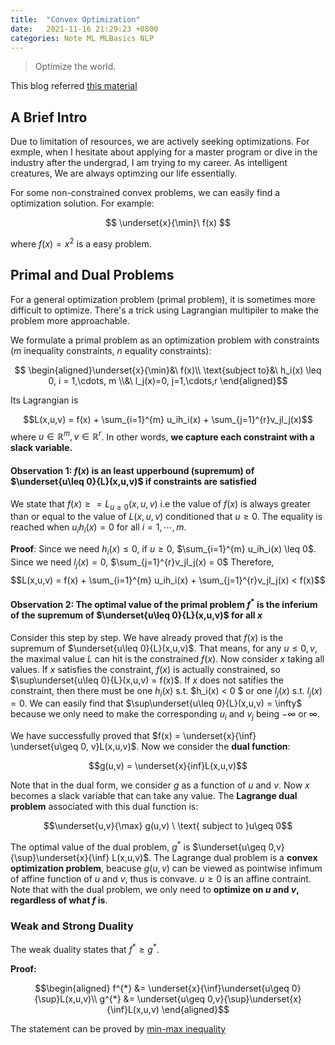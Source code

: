 ```yaml
---
title:  "Convex Optimization"
date:   2021-11-16 21:29:23 +0800
categories: Note ML MLBasics NLP
---
```


> Optimize the world.

This blog referred [this material](https://www.stat.cmu.edu/~ryantibs/convexopt-F15/scribes/11-dual-gen-scribed.pdf)


## A Brief Intro

Due to limitation of resources, we are actively seeking optimizations. For exmple, when I hesitate about applying for a master program or dive in the industry after the undergrad, I am trying to my career. As intelligent creatures, We are always optimzing our life essentially.

For some non-constrained convex problems, we can easily find a optimization solution. For example:

$$ \underset{x}{\min}\ f(x) $$

where $f(x) = x^2$ is a easy problem.


## Primal and Dual Problems

For a general optimization problem (primal problem), it is sometimes more difficult to optimize. There's a trick using Lagrangian multipiler to make the problem more approachable.

We formulate a primal problem as an optimization problem with constraints ($m$ inequality constraints, $n$ equality constraints):
 
$$ \begin{aligned}\underset{x}{\min}&\ f(x)\\ \text{subject to}&\ h_i(x) \leq 0, i = 1,\cdots, m \\&\  l_j(x)=0, j=1,\cdots,r \end{aligned}$$

Its Lagrangian is

$$L(x,u,v) = f(x) + \sum_{i=1}^{m} u_ih_i(x) + \sum_{j=1}^{r}v_jl_j(x)$$
where $u\in \mathbb{R}^m, v\in \mathbb{R}^r$. In other words, **we capture each constraint with a slack variable.**

#### Observation 1: $f(x)$ is an least upperbound (supremum) of $\underset{u\leq 0}{L}(x,u,v)$ if constraints are satisfied
We state that $f(x) \geq = L_{u\geq 0}(x,u,v)$ i.e the value of $f(x)$ is always greater than or equal to the value of $L(x,u,v)$ conditioned that $u\geq 0$. The equality is reached when $u_i h_i(x) = 0$ for all $i = 1,\cdots,m$.

**Proof**: 
Since we need $h_i(x) \leq 0$, if $u\geq 0$, $\sum_{i=1}^{m} u_ih_i(x) \leq 0$. 
Since we need $l_j(x) = 0$, $\sum_{j=1}^{r}v_jl_j(x) = 0$
Therefore, $$L(x,u,v) = f(x) + \sum_{i=1}^{m} u_ih_i(x) + \sum_{j=1}^{r}v_jl_j(x) < f(x)$$

#### Observation 2: The optimal value of the primal problem $f^{*}$ is the inferium of the supremum of $\underset{u\leq 0}{L}(x,u,v)$ for all $x$

Consider this step by step. We have already proved that $f(x)$ is the supremum of $\underset{u\leq 0}{L}(x,u,v)$. That means, for any $u\leq 0, v$, the maximal value $L$ can hit is the constrained $f(x)$. Now consider $x$ taking all values. If $x$ satisfies the constraint, $f(x)$ is actually constrained, so $\sup\underset{u\leq 0}{L}(x,u,v) = f(x)$. If $x$ does not satifies the constraint, then there must be one $h_i(x)$ s.t. $h_i(x) < 0 $ or one $l_j(x)$ s.t. $l_j(x) = 0$. We can easily find that  $\sup\underset{u\leq 0}{L}(x,u,v) = \infty$ because we only need to make the corresponding $u_i$ and $v_j$ being $-\infty$ or $\infty$.  


We have successfully proved that $f(x) = \underset{x}{\inf} \underset{u\geq 0, v}L(x,u,v)$. Now we consider the **dual function**:

$$g(u,v) = \underset{x}{inf}L(x,u,v)$$

Note that in the dual form, we consider $g$ as a function of $u$ and $v$. Now $x$ becomes a slack variable that can take any value. The **Lagrange dual problem** associated with this dual function is:

$$\underset{u,v}{\max} g(u,v) \ \text{     subject to    }u\geq 0$$

The optimal value of the dual problem, $g^{*}$ is $\underset{u\geq 0,v}{\sup}\underset{x}{\inf} L(x,u,v)$. The Lagrange dual problem is a **convex optimization problem**, beacuse $g(u,v)$ can be viewed as pointwise infimum of affine function of $u$ and $v$, thus is convave. $u\geq 0$ is an affine contraint. Note that with the dual problem, we only need to **optimize on $u$ and $v$, regardless of what $f$ is**.

### Weak and Strong Duality

The weak duality states that $f^* \geq g^*$. 

**Proof:**

$$\begin{aligned}
f^{*} &= \underset{x}{\inf}\underset{u\geq 0}{\sup}L(x,u,v)\\
g^{*} &= \underset{u\geq 0,v}{\sup}\underset{x}{\inf}L(x,u,v)
\end{aligned}$$

The statement can be proved by [min-max inequality](https://en.wikipedia.org/wiki/Max%E2%80%93min_inequality)